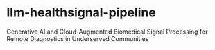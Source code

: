 # llm-healthsignal-pipeline
Generative AI and Cloud-Augmented Biomedical Signal Processing for Remote Diagnostics in Underserved Communities
